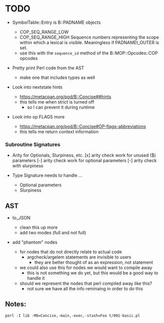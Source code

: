 <!----------------------------------------------------------------------------->
# TODO
<!----------------------------------------------------------------------------->

- SymbolTable::Entry is B::PADNAME objects
    - COP_SEQ_RANGE_LOW
    - COP_SEQ_RANGE_HIGH
        Sequence numbers representing the scope
        within which a lexical is visible.
        Meaningless if PADNAMEt_OUTER is set.
    - use this with the `sequence_id` method of the B::MOP::Opcodes::COP opcodes



- Pretty print Perl code from the AST
    - make one that includes types as well

- Look into nextstate hints
    - https://metacpan.org/pod/B::Concise##hints
    - this tells me when strict is turned off
        - so I can prevent it during runtime

- Look into op FLAGS more
    - https://metacpan.org/pod/B::Concise#OP-flags-abbreviations
    - this tells me return context information


### Subroutine Signatures

- Arity for Optionals, Slurpiness, etc.
    [x] arity check work for unused ($) parameters
    [-] arity check work for optional parameters
    [-] arity check with slurpiness

- Type Signature needs to handle ...
    - Optional parameters
    - Slurpiness


<!----------------------------------------------------------------------------->
## AST
<!----------------------------------------------------------------------------->

- to_JSON
    - clean this up more
    - add two modes (full and not full)

- add "phantom" nodes
    - for nodes that do not directly relate to actual code
        - argcheck/argelem statements are invisible to users
            - they are better thought of as an expression, not statement
    - we could also use this for nodes we would want to compile away
        - this is not something we do yet, but this would be a good way to handle it
    - should we represent the nodes that perl compiled away like this?
        - not sure we have all the info reminaing in order to do this

<!----------------------------------------------------------------------------->
## Notes:

`perl -I lib -MO=Concise,-main,-exec,-stash=Foo t/001-basic.pl`

<!----------------------------------------------------------------------------->
